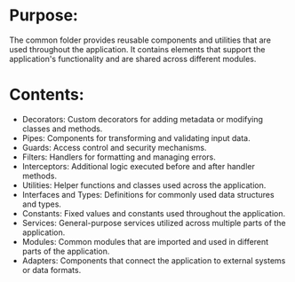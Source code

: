 # Purpose:

The common folder provides reusable components and utilities that are used throughout the application. It contains elements that support the application's functionality and are shared across different modules.

# Contents:

- Decorators: Custom decorators for adding metadata or modifying classes and methods.
- Pipes: Components for transforming and validating input data.
- Guards: Access control and security mechanisms.
- Filters: Handlers for formatting and managing errors.
- Interceptors: Additional logic executed before and after handler methods.
- Utilities: Helper functions and classes used across the application.
- Interfaces and Types: Definitions for commonly used data structures and types.
- Constants: Fixed values and constants used throughout the application.
- Services: General-purpose services utilized across multiple parts of the application.
- Modules: Common modules that are imported and used in different parts of the application.
- Adapters: Components that connect the application to external systems or data formats.
